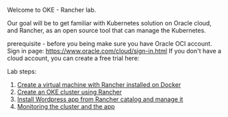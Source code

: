 Welcome to OKE - Rancher lab.

Our goal will be to get familiar with Kubernetes solution on Oracle cloud,
and Rancher, as an open source tool that can manage the Kubernetes. 


prerequisite - before you being make sure you have Oracle OCI account.
Sign in page: https://www.oracle.com/cloud/sign-in.html
If you don't have a cloud account, you can create a free trial here: 
<URL>


Lab steps: 

1. [Create a virtual machine with Rancher installed on Docker](vm.md) 
2. [Create an OKE cluster using Rancher](cluster.md)
3. [Install Wordpress app from Rancher catalog and manage it](wp.md)
4. [Monitoring the cluster and the app](mon.md)
